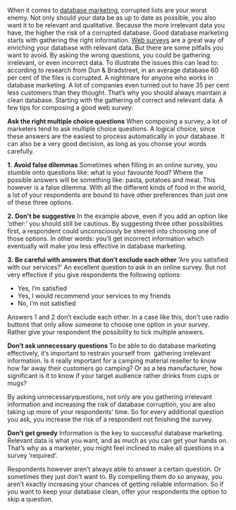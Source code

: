 When it comes to [database marketing](./creating-your-own-databases.md),
corrupted lists are your worst enemy. Not only should your data be as up
to date as possible, you also want it to be relevant and qualitative.
Because the more irrelevant data you have, the higher the risk of a
corrupted database.
Good database marketing starts with gathering the right information.
[Web surveys](./create-your-own-survey.md)
are a great way of enriching your database with relevant data. But there
are some pitfalls you want to avoid. By asking the wrong questions, you
could be gathering irrelevant, or even incorrect data.
To illustrate the issues this can lead to: according to research from
Dun & Bradstreet, in an average database 60 per cent of the files is
corrupted. A nightmare for anyone who works in database marketing. A lot
of companies even turned out to have 35 per cent less customers than
they thought.
That’s why you should always maintain a clean database. Starting with
the gathering of correct and relevant data. A few tips for composing a
good web survey:

**Ask the right multiple choice questions**
When composing a survey, a lot of marketers tend to ask multiple
choice questions. A logical choice, since these answers are the easiest
to process automatically in your database. It can also be a very good
decision, as long as you choose your words carefully.

**1.** **Avoid false dilemmas**
Sometimes when filling in an online survey, you stumble onto questions
like: what is your favourite food? Where the possible answers will be
something like: pasta, potatoes and meat. This however is a false
dilemma. With all the different kinds of food in the world, a lot of
your respondents are bound to have other preferences than just one of
these three options.

**2.** **Don't be suggestive**
In the example above, even if you add an option like ‘other:’ you
should still be cautious. By suggesting three other possibilities first,
a respondent could unconsciously be steered into choosing one of those
options. In other words: you’ll get incorrect information which
eventually will make you less effective in database marketing.

**3.** **Be careful with answers that don’t exclude each other**
‘Are you satisfied with our services?’ An excellent question to ask in
an online survey. But not very effective if you give respondents the
following options:

-   Yes, I’m satisfied
-   Yes, I would recommend your services to my friends
-   No, I’m not satisfied

Answers 1 and 2 don’t exclude each other. In a case like this, don’t use
radio buttons that only allow someone to choose one option in your
survey. Rather give your respondent the possibility to tick multiple
answers.

**Don’t ask unnecessary questions**
To be able to do database marketing effectively, it’s important to
restrain yourself from  gathering irrelevant information. Is it really
important for a camping material reseller to know how far away their
customers go camping? Or as a tea manufacturer, how significant is it to
know if your target audience rather drinks from cups or mugs?

By asking unnecessaryquestions, not only are you gathering irrelevant
information and increasing the risk of database corruption, you are also
taking up more of your respondents’ time. So for every additional
question you ask, you increase the risk of a respondent not finishing
the survey.

**Don’t get greedy**
Information is the key to successful database marketing. Relevant data
is what you want, and as much as you can get your hands on. That’s why
as a marketer, you might feel inclined to make all questions in a survey
‘required’.

Respondents however aren’t always able to answer a certain question. Or
sometimes they just don’t want to. By compelling them do so anyway, you
aren’t exactly increasing your chances of getting reliable information.
So if you want to keep your database clean, offer your respondents the
option to skip a question.